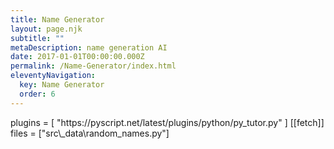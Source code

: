 ```yaml
---
title: Name Generator
layout: page.njk
subtitle: ""
metaDescription: name generation AI
date: 2017-01-01T00:00:00.000Z
permalink: /Name-Generator/index.html
eleventyNavigation:
  key: Name Generator
  order: 6
---
```

 
    
        
<html>
<body>
    <link rel="stylesheet" href="https://pyscript.net/latest/pyscript.css" />
    <script defer src="https://pyscript.net/latest/pyscript.js"></script>
    <py-script>
        plugins = [
            "https://pyscript.net/latest/plugins/python/py_tutor.py"
        ]
        [[fetch]]
        files = ["src\_data\random_names.py"]
    </py-script>
</body>
</html>